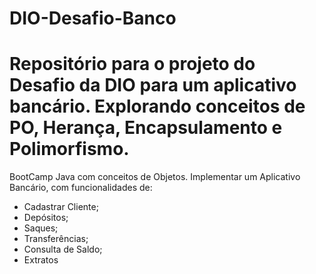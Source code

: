 # DIO-Desafio-Banco

# Repositório para o projeto do Desafio da DIO para um aplicativo bancário. Explorando conceitos de PO, Herança, Encapsulamento e Polimorfismo.

BootCamp Java com conceitos de Objetos.
Implementar um Aplicativo Bancário, com funcionalidades de:
* Cadastrar Cliente;
* Depósitos;
* Saques;
* Transferências;
* Consulta de Saldo;
* Extratos
